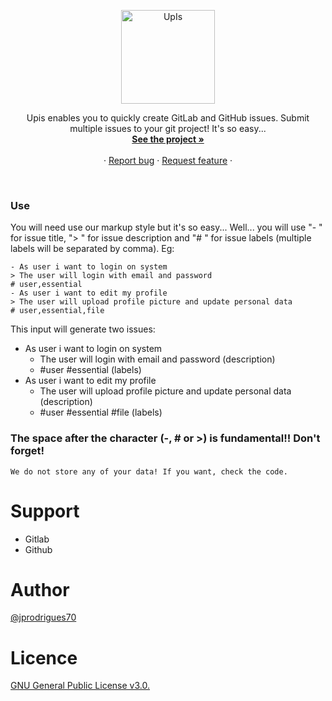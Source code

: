 <p align="center">
  <a href="https://upis.github.io">
    <img src="https://upis.github.io/assets/img/upis.png" alt="UpIs" width=150>
  </a>

  <p align="center">
    Upis enables you to quickly create GitLab and GitHub issues. Submit multiple issues to your git project! It's so easy...
    <br>
    <a href="https://upis.github.io/"><strong>See the project »</strong></a>
    <br>
    <br>
    ·
    <a href="https://github.com/upis/upis.github.io/issues/new">Report bug</a>
    ·
    <a href="https://github.com/upis/upis.github.io/issues/new?labels=feature">Request feature</a>
    ·
  </p>
</p>
<br>

### Use

You will need use our markup style but it's so easy... Well... you will use "- " for issue title, "> " for issue description and "# " for issue labels (multiple labels will be separated by comma). Eg:

```
- As user i want to login on system
> The user will login with email and password
# user,essential
- As user i want to edit my profile
> The user will upload profile picture and update personal data
# user,essential,file
```

This input will generate two issues:
- As user i want to login on system
  - The user will login with email and password (description)
  - #user #essential (labels)
- As user i want to edit my profile
  - The user will upload profile picture and update personal data (description)
  - #user #essential #file (labels)

### The space after the character (-, # or >) is fundamental!! Don't forget!

``` note
We do not store any of your data! If you want, check the code.
```

# Support
 - Gitlab
 - Github
 
# Author
[@jprodrigues70](https://github.com/jprodrigues70)

# Licence
[GNU General Public License v3.0.](https://choosealicense.com/licenses/gpl-3.0/)
